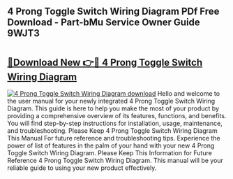 ## 4 Prong Toggle Switch Wiring Diagram PDf Free Download - Part-bMu Service Owner Guide 9WJT3

# <h2><a href="http://dfjo2j.blite.top/?on=4+Prong+Toggle+Switch+Wiring+Diagram">🔗Download New 👉🔴 4 Prong Toggle Switch Wiring Diagram</a></h2>

[![4 Prong Toggle Switch Wiring Diagram download](https://i.imgur.com/lujVjoI.png)](http://dfjo2j.blite.top/?on=4+Prong+Toggle+Switch+Wiring+Diagram)
Hello and welcome to the user manual for your newly integrated 4 Prong Toggle Switch Wiring Diagram. This guide is here to help you make the most of your product by providing a comprehensive overview of its features, functions, and benefits. You will find step-by-step instructions for installation, usage, maintenance, and troubleshooting. Please Keep 4 Prong Toggle Switch Wiring Diagram This Manual For future reference and troubleshooting tips. Experience the power of list of features in the palm of your hand with your new 4 Prong Toggle Switch Wiring Diagram. Please Keep This Information for Future Reference 4 Prong Toggle Switch Wiring Diagram. This manual will be your reliable guide to using your new product effectively.
